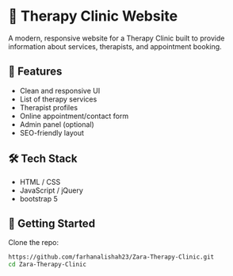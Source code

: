 # 🧠 Therapy Clinic Website

A modern, responsive website for a Therapy Clinic built to provide information about services, therapists, and appointment booking.

## 🔧 Features

- Clean and responsive UI
- List of therapy services
- Therapist profiles
- Online appointment/contact form
- Admin panel (optional)
- SEO-friendly layout

## 🛠️ Tech Stack

- HTML / CSS   
- JavaScript / jQuery  
- bootstrap 5

## 🚀 Getting Started

Clone the repo:

```bash
https://github.com/farhanalishah23/Zara-Therapy-Clinic.git
cd Zara-Therapy-Clinic
